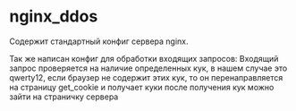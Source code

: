# nginx_ddos

Содержит стандартный конфиг сервера nginx.

Так же написан конфиг для обработки входящих запросов:
                              Входящий запрос проверяется на наличие определенных кук, в нашем случае это qwerty12,
                              если браузер не содержит этих кук, то он перенаправляется  на страницу get_cookie  и получает куки
                              после получения кук можно зайти на страничку сервера
